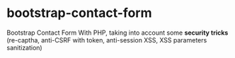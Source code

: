 # bootstrap-contact-form
Bootstrap Contact Form With PHP, taking into account some **security tricks** (re-captha, anti-CSRF with token, anti-session XSS, XSS parameters sanitization)
